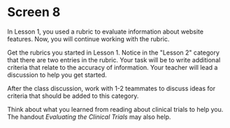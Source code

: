 # Screen 8

In Lesson 1, you used a rubric to evaluate information about website features. Now, you will continue working with the rubric. 

Get the rubrics you started in Lesson 1. Notice in the "Lesson 2" category that there are two entries in the rubric. Your task will be to write additional criteria that relate to the accuracy of information. Your teacher will lead a discussion to help you get started. 

After the class discussion, work with 1-2 teammates to discuss ideas for criteria that should be added to this category. 

Think about what you learned from reading about clinical trials to help you. The handout _Evaluating the Clinical Trials_ may also help. 
